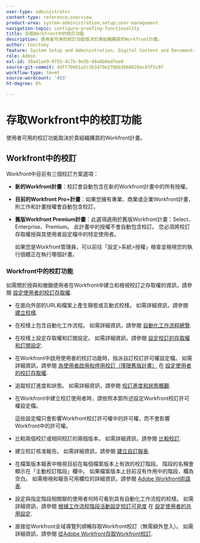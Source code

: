 ```yaml
---
user-type: administrator
content-type: reference;overview
product-area: system-administration;setup;user-management
navigation-topic: configure-proofing-functionality
title: 存取Workfront中的校訂功能
description: 使用者可用的校訂功能取決於貴組織購買的Workfront計畫。
author: Courtney
feature: System Setup and Administration, Digital Content and Documents
role: Admin
exl-id: 30a41ae9-9755-4c7b-9e3b-d4a8b0ad7ee8
source-git-commit: ddff70b61a2c3b3479e278bb3bb8628ac83f5c97
workflow-type: tm+mt
source-wordcount: '453'
ht-degree: 0%

---
```


# 存取Workfront中的校訂功能

使用者可用的校訂功能取決於貴組織購買的Workfront計畫。

## Workfront中的校訂

Workfront中目前有三個校訂方案選項：

* **新的Workfront計畫**：校訂會自動包含在新的Workfront計畫中的所有授權。
* **目前的Workfront Pro+計畫**：如果您擁有專業、商業或企業Workfront計畫，則工作和計畫授權會自動包含校訂。
* **舊版Workfront Premium計畫**：此選項適用於舊版Workfront計畫：Select、Enterprise、Premium。 此計畫中的授權不會自動包含校訂。 您必須將校訂存取權授與其使用者設定檔中的特定使用者。

  如果您是Workfront管理員，可以前往「設定>系統>授權」檢查並檢視您的執行個體正在執行哪個計畫。

### Workfront中的校訂功能

如需關於授與和撤銷使用者在Workfront中建立和檢視校訂之存取權的資訊，請參閱 [設定使用者的校訂存取權](../../../administration-and-setup/manage-workfront/configure-proofing/configure-a-users-proofing-access.md).

* 在面向外部的URL和檔案上產生靜態或互動式校樣。 如需詳細資訊，請參閱 [建立校樣](../../../review-and-approve-work/proofing/creating-proofs-within-workfront/create-proofs-in-wf.md).
* 在校樣上包含自動化工作流程。 如需詳細資訊，請參閱 [自動化工作流程總覽](../../../review-and-approve-work/proofing/proofing-overview/automated-workflow.md).
* 在校樣上設定存取權和訂閱設定。 如需詳細資訊，請參閱 [設定校訂的存取權和訂閱設定](../../../review-and-approve-work/proofing/managing-proofs-within-workfront/configure-access-subscription-settings-proof.md).
* 在Workfront中啟用使用者的校訂功能時，指派自訂校訂許可權設定檔。 如需詳細資訊，請參閱 [為使用者啟用和停用校訂（僅限舊版計畫）](../../../administration-and-setup/manage-workfront/configure-proofing/configure-a-users-proofing-access.md#enabling-and-disabling-proofing-for-a-user) 在 [設定使用者的校訂存取權](../../../administration-and-setup/manage-workfront/configure-proofing/configure-a-users-proofing-access.md).
* 追蹤校訂進度和狀態。 如需詳細資訊，請參閱 [校訂進度和狀態概觀](../../../review-and-approve-work/proofing/proofing-overview/view-progress-status-proof.md).
* 在Workfront中建立校訂使用者時，請依照本節所述設定Workfront校訂許可權設定檔。

  這些設定檔只會影響Workfront校訂許可權中的許可權，而不會影響Workfront中的許可權。

* 比較兩個校訂或相同校訂的兩個版本。 如需詳細資訊，請參閱 [比較校訂](../../../review-and-approve-work/proofing/reviewing-proofs-within-workfront/review-a-proof/compare-proofs.md).
* 建立校訂核准報告。 如需詳細資訊，請參閱  [建立自訂報表](../../../reports-and-dashboards/reports/creating-and-managing-reports/create-custom-report.md).
* 在檔案版本報表中檢視目前在每個檔案版本上有效的校訂階段。 階段的名稱會顯示在「主動校訂階段」欄中。 如果檔案版本上目前沒有作用中的階段，欄為空白。 如需檢視和報告可用欄位的詳細資訊，請參閱 [Adobe Workfront術語表](../../../workfront-basics/navigate-workfront/workfront-navigation/workfront-terminology-glossary.md).
* 設定與指定階段相關聯的使用者何時可看到具有自動化工作流程的校樣。 如需詳細資訊，請參閱 [根據工作流程階段活動設定校訂可見度](../../../administration-and-setup/manage-workfront/configure-proofing/configure-sharing-settings-users.md#configuring-proof-visibility-based-on-workflow-stage-activity) 在  [設定使用者的共用設定](../../../administration-and-setup/manage-workfront/configure-proofing/configure-sharing-settings-users.md).
* 直接從Workfront全域導覽列順暢存取Workfront校訂（無需額外登入）。 如需詳細資訊，請參閱 [從Adobe Workfront存取Workfront校訂](../../../review-and-approve-work/proofing/managing-proofs-within-workfront/access-wf-proof-in-workfront.md).

<!--
>[!NOTE]
>
>There are some capabilities included in Workfront Proof standalone that are not included in Proofing in Workfront. To learn more, see [Standalone Workfront Proof to Integrated Proofing in Workfront overview](../../../administration-and-setup/manage-workfront/configure-proofing/move-to-proofing-in-workfront.md)
-->
